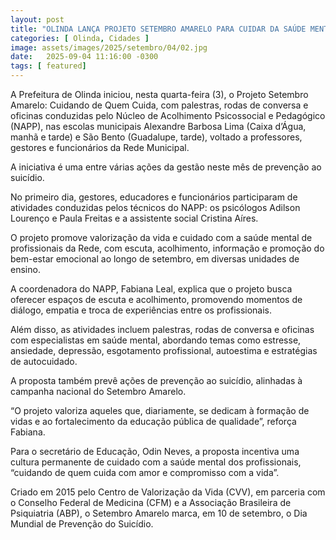 ```yaml
---
layout: post
title: "OLINDA LANÇA PROJETO SETEMBRO AMARELO PARA CUIDAR DA SAÚDE MENTAL DOS PROFISSIONAIS DA EDUCAÇÃO"
categories: [ Olinda, Cidades ]
image: assets/images/2025/setembro/04/02.jpg
date:   2025-09-04 11:16:00 -0300
tags: [ featured]
---
```

A Prefeitura de Olinda iniciou, nesta quarta-feira (3), o Projeto Setembro Amarelo: Cuidando de Quem Cuida, com palestras, rodas de conversa e oficinas conduzidas pelo Núcleo de Acolhimento Psicossocial e Pedagógico (NAPP), nas escolas municipais Alexandre Barbosa Lima (Caixa d’Água, manhã e tarde) e São Bento (Guadalupe, tarde), voltado a professores, gestores e funcionários da Rede Municipal. 

A iniciativa é uma entre várias ações da gestão neste mês de prevenção ao suicídio.

No primeiro dia, gestores, educadores e funcionários participaram de atividades conduzidas pelos técnicos do NAPP: os psicólogos Adilson Lourenço e Paula Freitas e a assistente social Cristina Aíres. 

O projeto promove valorização da vida e cuidado com a saúde mental de profissionais da Rede, com escuta, acolhimento, informação e promoção do bem-estar emocional ao longo de setembro, em diversas unidades de ensino.

A coordenadora do NAPP, Fabiana Leal, explica que o projeto busca oferecer espaços de escuta e acolhimento, promovendo momentos de diálogo, empatia e troca de experiências entre os profissionais. 

Além disso, as atividades incluem palestras, rodas de conversa e oficinas com especialistas em saúde mental, abordando temas como estresse, ansiedade, depressão, esgotamento profissional, autoestima e estratégias de autocuidado. 

A proposta também prevê ações de prevenção ao suicídio, alinhadas à campanha nacional do Setembro Amarelo.

“O projeto valoriza aqueles que, diariamente, se dedicam à formação de vidas e ao fortalecimento da educação pública de qualidade”, reforça Fabiana. 

Para o secretário de Educação, Odin Neves, a proposta incentiva uma cultura permanente de cuidado com a saúde mental dos profissionais, “cuidando de quem cuida com amor e compromisso com a vida”.

Criado em 2015 pelo Centro de Valorização da Vida (CVV), em parceria com o Conselho Federal de Medicina (CFM) e a Associação Brasileira de Psiquiatria (ABP), o Setembro Amarelo marca, em 10 de setembro, o Dia Mundial de Prevenção do Suicídio.